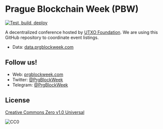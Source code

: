 # Prague Blockchain Week (PBW)


[![Test, build, deploy](https://github.com/utxo-foundation/prague-blockchain-week/actions/workflows/deploy.yml/badge.svg)](https://github.com/utxo-foundation/prague-blockchain-week/actions/workflows/deploy.yml)

A decentralized conference hosted by
[UTXO Foundation](https://utxo.foundation/). We are using this GitHub repository
to coordinate event listings.

- Data: [data.prgblockweek.com](https://data.prgblockweek.com)

## Follow us!

- Web: [prgblockweek.com](https://prgblockweek.com)
- Twitter: [@PrgBlockWeek](https://twitter.com/PrgBlockWeek)
- Telegram: [@PrgBlockWeek](https://t.me/PrgBlockWeek)

## License

[Creative Commons Zero v1.0 Universal](https://creativecommons.org/publicdomain/zero/1.0/)

![CC0](https://upload.wikimedia.org/wikipedia/commons/6/69/CC0_button.svg)